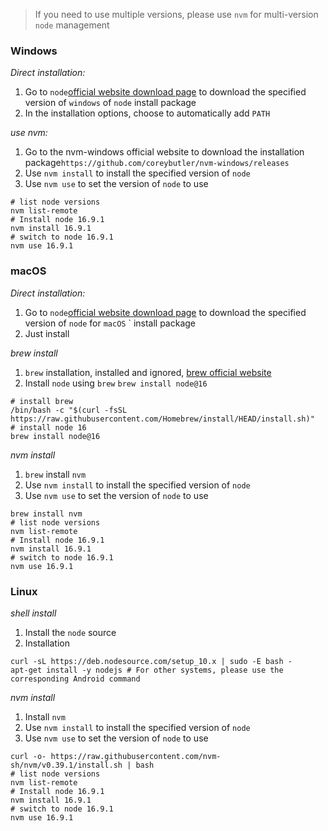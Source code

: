 > If you need to use multiple versions, please use `nvm` for multi-version `node` management

### Windows

_Direct installation:_

1. Go to `node`<a href="https://nodejs.org/zh-cn/download/" target="_blank">official website download page</a> to download the specified version of `windows` of `node` install package
2. In the installation options, choose to automatically add `PATH`

_use nvm:_

1. Go to the nvm-windows official website to download the installation package`https://github.com/coreybutler/nvm-windows/releases`
2. Use `nvm install` to install the specified version of `node`
3. Use `nvm use` to set the version of `node` to use

```shell
# list node versions
nvm list-remote
# Install node 16.9.1
nvm install 16.9.1
# switch to node 16.9.1
nvm use 16.9.1
```

### macOS

_Direct installation:_

1. Go to `node`<a href="https://nodejs.org/zh-cn/download/" target="_blank">official website download page</a> to download the specified version of `node` for `macOS` ` install package
2. Just install

_brew install_

1. `brew` installation, installed and ignored, <a href="https://brew.sh/" target="_blank">brew official website</a>
2. Install `node` using `brew` `brew install node@16`

```shell
# install brew
/bin/bash -c "$(curl -fsSL https://raw.githubusercontent.com/Homebrew/install/HEAD/install.sh)"
# install node 16
brew install node@16
```

_nvm install_

1. `brew` install `nvm`
2. Use `nvm install` to install the specified version of `node`
3. Use `nvm use` to set the version of `node` to use

```shell
brew install nvm
# list node versions
nvm list-remote
# Install node 16.9.1
nvm install 16.9.1
# switch to node 16.9.1
nvm use 16.9.1
```

### Linux

_shell install_

1. Install the `node` source
2. Installation

```shell
curl -sL https://deb.nodesource.com/setup_10.x | sudo -E bash -
apt-get install -y nodejs # For other systems, please use the corresponding Android command
```

_nvm install_

1. Install `nvm`
2. Use `nvm install` to install the specified version of `node`
3. Use `nvm use` to set the version of `node` to use

```shell
curl -o- https://raw.githubusercontent.com/nvm-sh/nvm/v0.39.1/install.sh | bash
# list node versions
nvm list-remote
# Install node 16.9.1
nvm install 16.9.1
# switch to node 16.9.1
nvm use 16.9.1
```
